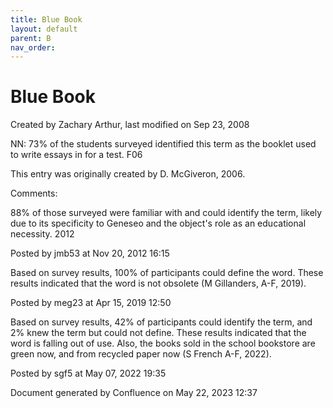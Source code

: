 ```yaml
---
title: Blue Book
layout: default
parent: B
nav_order:
---
```


# Blue Book

Created by  Zachary Arthur, last modified on Sep 23, 2008

NN: 73% of the students surveyed identified this term as the booklet used to write essays in for a test. F06 

This entry was originally created by D. McGiveron, 2006.

Comments:

88% of those surveyed were familiar with and could identify the term, likely due to its specificity to Geneseo and the object's role as an educational necessity. 2012

Posted by jmb53 at Nov 20, 2012 16:15

Based on survey results, 100% of participants could define the word. These results indicated that the word is not obsolete (M Gillanders, A-F, 2019).

Posted by meg23 at Apr 15, 2019 12:50

Based on survey results, 42% of participants could identify the term, and 2% knew the term but could not define. These results indicated that the word is falling out of use. Also, the books sold in the school bookstore are green now, and from recycled paper now (S French A-F, 2022).

Posted by sgf5 at May 07, 2022 19:35

Document generated by Confluence on May 22, 2023 12:37


